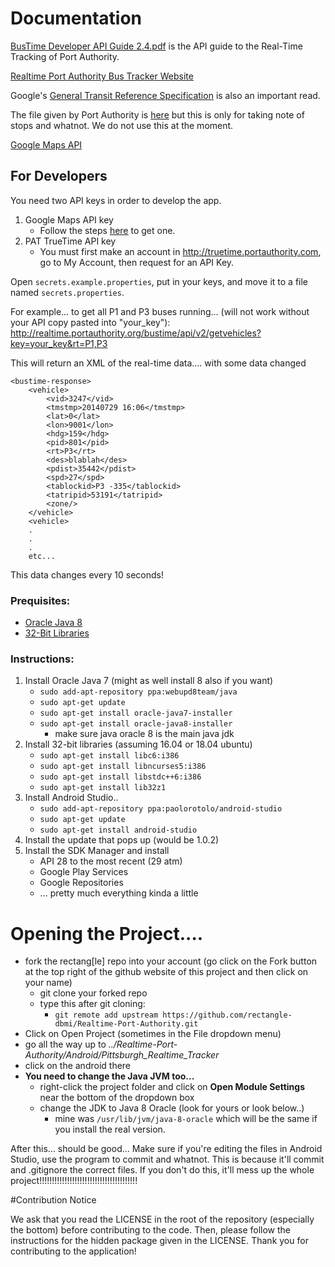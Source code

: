 Documentation
=============


[BusTime Developer API Guide 2.4.pdf](https://github.com/rectangle-dbmi/Realtime-Port-Authority/blob/master/Documentation/BusTime%20Developer%20API%20Guide%202.4.pdf) is the API guide to the Real-Time Tracking of Port Authority.

[Realtime Port Authority Bus Tracker Website](http://truetime.portauthority.org/)

Google's [General Transit Reference Specification](https://developers.google.com/transit/gtfs/reference) is also an important read.

The file given by Port Authority is [here](http://www.portauthority.org/GeneralTransitFeed/) but this is only for taking note of stops and whatnot. We do not use this at the moment.

[Google Maps API](https://developers.google.com/maps/)

## For Developers

You need two API keys in order to develop the app.
1. Google Maps API key
    * Follow the steps [here](https://developers.google.com/maps/documentation/android-sdk/get-api-key) to get one.
2. PAT TrueTime API key
    * You must first make an account in http://truetime.portauthority.com, go to My Account, then request for an API Key.

Open `secrets.example.properties`, put in your keys, and move it to a file named `secrets.properties`.

For example... to get all P1 and P3 buses running... (will not work without your API copy pasted into "your_key"):
http://realtime.portauthority.org/bustime/api/v2/getvehicles?key=your_key&rt=P1,P3

This will return an XML of the real-time data.... with some data changed

```
<bustime-response>
	<vehicle>
		<vid>3247</vid>
		<tmstmp>20140729 16:06</tmstmp>
		<lat>0</lat>
		<lon>9001</lon>
		<hdg>159</hdg>
		<pid>801</pid>
		<rt>P3</rt>
		<des>blablah</des>
		<pdist>35442</pdist>
		<spd>27</spd>
		<tablockid>P3 -335</tablockid>
		<tatripid>53191</tatripid>
		<zone/>
	</vehicle>
	<vehicle>
	.
	.
	.
	etc...
```

This data changes every 10 seconds!

### Prequisites:
- [Oracle Java 8](http://www.webupd8.org/2012/09/install-oracle-java-8-in-ubuntu-via-ppa.html)
- [32-Bit Libraries](http://askubuntu.com/questions/454253/how-to-run-android-sdk-in-ubuntu-64-bits)

### Instructions:
1. Install Oracle Java 7 (might as well install 8 also if you want)
	- `sudo add-apt-repository ppa:webupd8team/java`
	- `sudo apt-get update`
	- `sudo apt-get install oracle-java7-installer`
	- `sudo apt-get install oracle-java8-installer`
		- make sure java oracle 8 is the main java jdk
2. Install 32-bit libraries (assuming 16.04 or 18.04 ubuntu)
	- `sudo apt-get install libc6:i386`
	- `sudo apt-get install libncurses5:i386`
	- `sudo apt-get install libstdc++6:i386`
	- `sudo apt-get install lib32z1`
3. Install Android Studio..
	- `sudo add-apt-repository ppa:paolorotolo/android-studio`
	- `sudo apt-get update`
	- `sudo apt-get install android-studio`
4. Install the update that pops up (would be 1.0.2)
5. Install the SDK Manager and install
	- API 28 to the most recent (29 atm)
	- Google Play Services
	- Google Repositories
	- ... pretty much everything kinda a little

# Opening the Project....
- fork the rectang\[le\] repo into your account (go click on the Fork button at the top right of the github website of this project and then click on your name)
	- git clone your forked repo
	- type this after git cloning:
		- `git remote add upstream https://github.com/rectangle-dbmi/Realtime-Port-Authority.git`
- Click on Open Project (sometimes in the File dropdown menu)
- go all the way up to *../Realtime-Port-Authority/Android/Pittsburgh_Realtime_Tracker*
- click on the android there
- **You need to change the Java JVM too...**
	- right-click the project folder and click on **Open Module Settings** near the bottom of the dropdown box
	- change the JDK to Java 8 Oracle (look for yours or look below..)
		- mine was `/usr/lib/jvm/java-8-oracle` which will be the same if you install the real version.

After this... should be good... Make sure if you're editing the files in Android Studio, use the program to commit and whatnot. This is because it'll commit and .gitignore the correct files. If you don't do this, it'll mess up the whole project!!!!!!!!!!!!!!!!!!!!!!!!!!!!!!!!!!!!!!!

#Contribution Notice

We ask that you read the LICENSE in the root of the repository (especially the bottom) before contributing to the code. Then, please follow the instructions for the hidden package given in the LICENSE. Thank you for contributing to the application!
